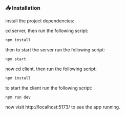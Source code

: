 ### 📥 Installation

install the project dependencies:

cd server, then run the following script:

```bash
npm install
```

then to start the server run the following script:

```bash
npm start
```


now cd client, then run the following script:

```bash
npm install
```

to start the client run the following script:

```bash
npm run dev
```

now visit http://localhost:5173/ to see the app running.